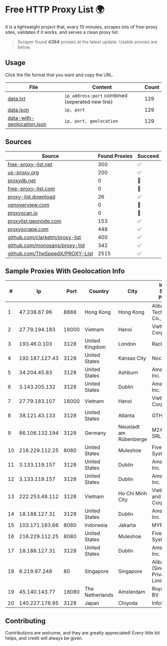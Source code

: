 
# Free HTTP Proxy List 🌍

It is a lightweight project that, every 10 minutes, scrapes lots of free-proxy sites, validates if it works, and serves a clean proxy list.


> Scraper found **4384** proxies at the latest update. Usable proxies are below.

## Usage

Click the file format that you want and copy the URL.


|File|Content|Count|
|----|-------|-----|
|[data.txt](https://raw.githubusercontent.com/themiralay/Proxy-List-World/master/data.txt)|`ip_address:port` combined (seperated new line)|129|
|[data.json](https://raw.githubusercontent.com/themiralay/Proxy-List-World/master/data.json)|`ip, port`|129|
|[data-with-geolocation.json](https://raw.githubusercontent.com/themiralay/Proxy-List-World/master/data-with-geolocation.json)|`ip, port, geolocation`|129|

## Sources

|Source|Found Proxies|Succeed|
|------|-------------|-------|
|[free-proxy-list.net](https://free-proxy-list.net)|300|✅|
|[us-proxy.org](https://www.us-proxy.org)|200|✅|
|[proxydb.net](http://proxydb.net)|0|🚫|
|[free-proxy-list.com](https://free-proxy-list.com/?page=&port=&type%5B%5D=http&type%5B%5D=https&up_time=0&search=Search)|0|🚫|
|[proxy-list.download](https://www.proxy-list.download/HTTP)|26|✅|
|[vpnoverview.com](https://vpnoverview.com/privacy/anonymous-browsing/free-proxy-servers)|0|🚫|
|[proxyscan.io](https://www.proxyscan.io)|0|🚫|
|[proxylist.geonode.com](https://proxylist.geonode.com/api/proxy-list?limit=300&page=1&sort_by=lastChecked&sort_type=desc&protocols=http,https)|153|✅|
|[proxyscrape.com](https://api.proxyscrape.com/v2/?request=displayproxies&protocol=http&timeout=10000&country=all&ssl=all&anonymity=all)|448|✅|
|[github.com/clarketm/proxy-list](https://raw.githubusercontent.com/clarketm/proxy-list/master/proxy-list-raw.txt)|400|✅|
|[github.com/monosans/proxy-list](https://raw.githubusercontent.com/monosans/proxy-list/main/proxies/http.txt)|342|✅|
|[github.com/TheSpeedX/PROXY-List](https://raw.githubusercontent.com/TheSpeedX/PROXY-List/master/http.txt)|2515|✅|


## Sample Proxies With Geolocation Info

|#|Ip|Port|Country|City|Internet Service Provider|
|-|--|----|-------|----|-------------------------|
|1|47.238.67.96|8888|Hong Kong|Hong Kong|Alibaba (US) Technology Co., Ltd.|
|2|27.79.194.183|16000|Vietnam|Hanoi|Viettel Corporation|
|3|193.46.0.103|3128|United Kingdom|London|Rackdog, LLC|
|4|192.187.127.43|3128|United States|Kansas City|Nocix, LLC|
|5|34.204.45.83|3128|United States|Ashburn|Amazon.com, Inc.|
|6|3.143.205.132|3128|United States|Dublin|Amazon.com, Inc.|
|7|27.79.183.107|16000|Vietnam|Hanoi|Viettel Corporation|
|8|38.121.43.133|3128|United States|Atlanta|GTHost|
|9|86.106.132.194|3128|Germany|Neustadt am Rübenberge|M247 Europe SRL|
|10|216.229.112.25|8080|United States|Muleshoe|Five Area Systems, LLC|
|11|3.133.119.157|3128|United States|Dublin|Amazon.com, Inc.|
|12|3.133.119.157|3128|United States|Dublin|Amazon.com, Inc.|
|13|222.253.48.112|3128|Vietnam|Ho Chi Minh City|VietNam Post and Telecom Corporation|
|14|18.188.127.31|3128|United States|Dublin|Amazon.com, Inc.|
|15|103.171.163.66|8080|Indonesia|Jakarta|MYREPUBLIC|
|16|216.229.112.25|8080|United States|Muleshoe|Five Area Systems, LLC|
|17|18.188.127.31|3128|United States|Dublin|Amazon.com, Inc.|
|18|8.219.97.248|80|Singapore|Singapore|Alibaba Cloud (Singapore) Private Limited|
|19|45.140.143.77|18080|The Netherlands|Amsterdam|RoyaleHosting BV|
|20|140.227.176.95|3128|Japan|Chiyoda|InfoSphere|



## Contributing

Contributions are welcome, and they are greatly appreciated! Every
little bit helps, and credit will always be given.

